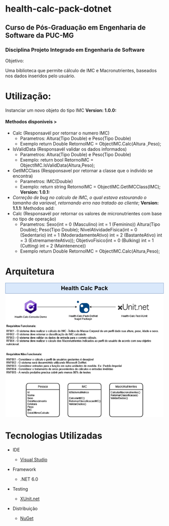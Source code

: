# health-calc-pack-dotnet
## Curso de Pós-Graduação em Engenharia de Software da PUC-MG

### Disciplina Projeto Integrado em Engenharia de Software

Objetivo: 

Uma biblioteca que permite cálculo de IMC e Macronutrientes, baseados nos dados inseridos pelo usuário.

# Utilização:

Instanciar um novo objeto do tipo IMC 
**Version: 1.0.0:**
#### Methodos disponiveis > 
- Calc (Responsavél por retornar o numero IMC)
  - Parametros: Altura(Tipo Double) e Peso(Tipo Double)
  - Exemplo return Double RetornoIMC = ObjectIMC.Calc(Altura ,Peso);
- IsValidData (Responsavél validar os dados informados)
  - Parametros: Altura(Tipo Double) e Peso(Tipo Double)
  - Exemplo: return bool RetornoIMC = ObjectIMC.IsValidData(Altura,Peso);
- GetIMCClass (Respponsavel por retornar a classe que o individo se encontra)
  - Parametros: IMC(Double)
  - Exemplo: return string RetornoIMC = ObjectIMC.GetIMCClass(IMC);
**Version: 1.0.1:**
- *Correção de bug no calculo de IMC, o qual estava estourando o tamanho da variavel, retornando erro nao  tratado ao cliente*;
**Version: 1.1.1:**
Methodos add:
- Calc (Responsavél por retornar os valores de micronutrientes com base no tipo de operação)
  - Parametros: 
    Sexo(int = 0 (Masculino) int = 1 (Feminino))
    Altura(Tipo Double);
    Peso(Tipo Double);
    NivelAtividadeFisica(int = 0 (Sedentario) 
                         int = 1 (ModeradamenteAtivo)
                         int = 2 (BastanteAtivo)
                         int = 3 (ExtremamenteAtivo));
    ObjetivoFisico(int = 0 (Bulking) 
                   int = 1 (Cutting)
                   int = 2 (Maintenence))
  - Exemplo return Double RetornoIMC = ObjectIMC.Calc(Altura,Peso);
# Arquitetura

<img src='nutrition-calc-diagram.jpg' alt='Diagrama'>

# Tecnologias Utilizadas

- IDE

  - [Visual Studio](https://visualstudio.microsoft.com/pt-br/downloads/)

- Framework

  - .NET 6.0

- Testing

  - [XUnit.net](https://xunit.net/)

- Distribuição

  - [NuGet](https://www.nuget.org/)